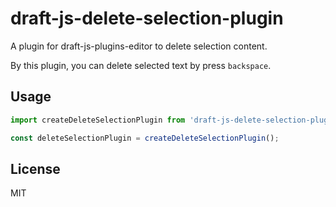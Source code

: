 # draft-js-delete-selection-plugin
A plugin for draft-js-plugins-editor to delete selection content.

By this plugin, you can delete selected text by press `backspace`.

## Usage

```js
import createDeleteSelectionPlugin from 'draft-js-delete-selection-plugin';

const deleteSelectionPlugin = createDeleteSelectionPlugin();
```

## License
MIT